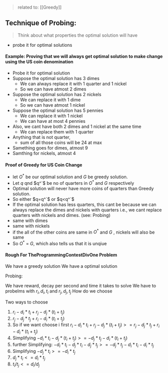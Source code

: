 > related to: [[Greedy]]


## Technique of Probing:
> Think about what properties the optimal solution will have

- probe it for optimal solutions

#### Example: Proving that we will always get optimal solution to make change using the US coin denomination

- Probe it for optimal solution
- Suppose the optimal solution has 3 dimes
	- We can always replace it with 1 quarter and 1 nickel
	- So we can have atmost 2 dimes
- Suppose the optimal solution has 2 nickels
	- We can replace it with 1 dime
	- So we can have atmost 1 nickel
- Suppose the optimal solution has 5 pennies
	- We can replace it with 1 nickel
	- We can have at most 4 pennies
- Also, we cant have both 2 dimes and 1 nickel at the same time
	- We can replace them with 1 quarter
- Anything that is not quarter, 
	- sum of all those coins will be 24 at max
- Samething goes for dimes, atmost 9
- Samthing for nickels, atmost 4


#### Proof of Greedy for US Coin Change

- let $O^*$ be our optimal solution and $G$ be greedy solution.
- Let $q$ qnd $q^`$ be no of quarters in $O^*$ and $G$ respectively
- Optimal solution will never have more coins of quarters than Greedy solution.
- So either $q=q^`$ or $q<q^`$
- If the optimal solution has less quarters, this cant be because we can always replace the dimes and nickels with quarters i.e.,  we cant replace quarters with nickels and dimes. (see: Probing)
- same with dimes
- same with nickels
- if the all of the other coins are same in $O^*$ and $G$ , nickels will also be same
- So $O^*$ = $G$, which also tells us that it is unqiue

#### Rough For TheProgrammingContestDivOne Problem

We have a greedy solution
We have a optimal solution

Probing:

We have reward, decay per second and time it takes to solve
We have to probelms with $r_{i}, d_{i}, t_{i}$  and  $r_{j}, d_{j}, t_{j}$ 
How do we choose

Two ways to choose

1)  $r_{i}-d_{i}*t_{i} + r_{j} - d_{j}*(t_{i}+t_{j})$
2) $r_{j}-d_{j}*t_{j} + r_{i} - d_{i}*(t_{i}+t_{j})$
3) So if we want choose i first $r_{i}-d_{i}*t_{i} + r_{j} - d_{j}*(t_{i}+t_{j})>=r_{j}-d_{j}*t_{j} + r_{i} - d_{i}*(t_{i}+t_{j})$
4) Simplifying $-d_{i}*t_{i}  - d_{j}*(t_{i}+t_{j})>=-d_{j}*t_{j}  - d_{i}*(t_{i}+t_{j})$
5) further Simplifying: $-d_{i}*t_{i}  - d_{j}*t_{i}-d_{j}*t_{j}>=-d_{j}*t_{j}  - d_{i}*t_{i}-d_{i}*t_{j}$
6) Simplifying $- d_{j}*t_{i}>=-d_{i}*t_{j}$
7)  $d_{j}*t_{i}<=d_{i}*t_{j}$
8) $t_{i}/t_{j}<=d_{i}/d_{j}$
